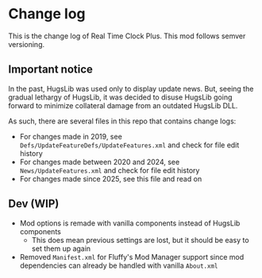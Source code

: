 # Change log
This is the change log of Real Time Clock Plus. This mod follows semver versioning.

## Important notice
In the past, HugsLib was used only to display update news. But, seeing the gradual lethargy of HugsLib, it was decided to disuse HugsLib going forward to minimize collateral damage from an outdated HugsLib DLL.

As such, there are several files in this repo that contains change logs:
- For changes made in 2019, see `Defs/UpdateFeatureDefs/UpdateFeatures.xml` and check for file edit history
- For changes made between 2020 and 2024, see `News/UpdateFeatures.xml` and check for file edit history
- For changes made since 2025, see this file and read on

## Dev (WIP)
- Mod options is remade with vanilla components instead of HugsLib components
  - This does mean previous settings are lost, but it should be easy to set them up again
- Removed `Manifest.xml` for Fluffy's Mod Manager support since mod dependencies can already be handled with vanilla `About.xml`
